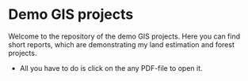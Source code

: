 # Demo GIS projects

Welcome to the repository of the demo GIS projects. Here you can find short reports, which are demonstrating my land estimation and forest projects.

 - All you have to do is click on the any PDF-file to open it.
